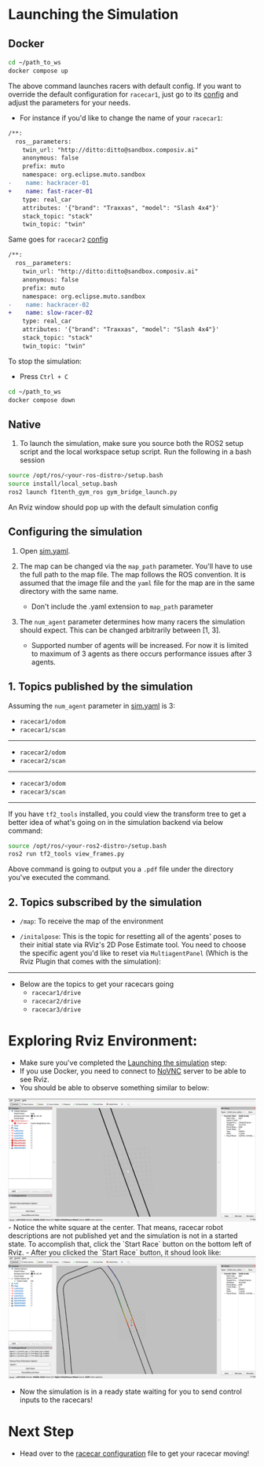 # Launching the Simulation
## Docker
```sh
cd ~/path_to_ws
docker compose up
```
The above command launches racers with default config. If you want to override the default configuration for `racecar1`, just go to its [config](../samples/racer1/racer.yaml) and adjust the parameters for your needs. 
- For instance if you'd like to change the name of your `racecar1`:

```diff
/**:
  ros__parameters:
    twin_url: "http://ditto:ditto@sandbox.composiv.ai"
    anonymous: false
    prefix: muto
    namespace: org.eclipse.muto.sandbox
-    name: hackracer-01
+    name: fast-racer-01
    type: real_car
    attributes: '{"brand": "Traxxas", "model": "Slash 4x4"}'
    stack_topic: "stack"
    twin_topic: "twin"
```

Same goes for `racecar2` [config](../samples/racer2/racer.yaml)
```diff
/**:
  ros__parameters:
    twin_url: "http://ditto:ditto@sandbox.composiv.ai"
    anonymous: false
    prefix: muto
    namespace: org.eclipse.muto.sandbox
-    name: hackracer-02
+    name: slow-racer-02
    type: real_car
    attributes: '{"brand": "Traxxas", "model": "Slash 4x4"}'
    stack_topic: "stack"
    twin_topic: "twin"
```

To stop the simulation:
- Press `Ctrl + C`
```sh
cd ~/path_to_ws
docker compose down
```

## Native
1. To launch the simulation, make sure you source both the ROS2 setup script and the local workspace setup script. Run the following in a bash session

```bash
source /opt/ros/<your-ros-distro>/setup.bash
source install/local_setup.bash
ros2 launch f1tenth_gym_ros gym_bridge_launch.py
```
An Rviz window should pop up with the default simulation config

## Configuring the simulation
1. Open [sim.yaml](../src/muto-multiagent-simulation/src/f1tenth_gym_ros/config/sim.yaml).
   
2. The map can be changed via the `map_path` parameter. You'll have to use the full path to the map file. The map follows the ROS convention. It is assumed that the image file and the `yaml` file for the map are in the same directory with the same name. 
   + Don't include the .yaml extension to `map_path` parameter
3. The `num_agent` parameter determines how many racers the simulation should expect. This can be changed arbitrarily between [1, 3].
   + Supported number of agents will be increased. For now it is limited to maximum of 3 agents as there occurs performance issues after 3 agents.

## 1. Topics published by the simulation
Assuming the `num_agent` parameter in [sim.yaml](../src/muto-multiagent-simulation/src/f1tenth_gym_ros/config/sim.yaml) is 3:
- `racecar1/odom` 
- `racecar1/scan` 
---
- `racecar2/odom` 
- `racecar2/scan` 
---
- `racecar3/odom` 
- `racecar3/scan` 
---

If you have `tf2_tools` installed, you could view the transform tree to get a better idea of what's going on in the simulation backend via below command:
```bash
source /opt/ros/<your-ros2-distro>/setup.bash
ros2 run tf2_tools view_frames.py
```
Above command is going to output you a `.pdf` file under the directory you've executed the command.

## 2. Topics subscribed by the simulation
- `/map`: To receive the map of the environment

- `/initalpose`: This is the topic for resetting all of the agents' poses to their initial state via RViz's 2D Pose Estimate tool. You need to choose the specific agent you'd like to reset via `MultiagentPanel` (Which is the Rviz Plugin that comes with the simulation):
--- 

+ Below are the topics to get your racecars going
    - `racecar1/drive`
    - `racecar2/drive`
    - `racecar3/drive`


# Exploring Rviz Environment:
- Make sure you've completed the [Launching the simulation](#launching-the-simulation) step:
- If you use Docker, you need to connect to [NoVNC](http://localhost:8080/vnc.html) server to be able to see Rviz.
- You should be able to observe something similar to below:
<img src="../assets/initial-sim.png"/>
- Notice the white square at the center. That means, racecar robot descriptions are not published yet and the simulation is not in a started state. To accomplish that, click the `Start Race` button on the bottom left of Rviz.
- After you clicked the `Start Race` button, it shoud look like:
<img src="../assets/started-sim.png" />

- Now the simulation is in a ready state waiting for you to send control inputs to the racecars!

# Next Step
- Head over to the [racecar configuration](step3-make-racecar-interact-with-f1tenth-gym.md) file to get your racecar moving!
